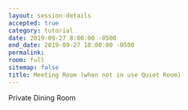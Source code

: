 ```yaml
---
layout: session-details
accepted: true
category: tutorial
date: 2019-09-27 8:00:00 -0500
end_date: 2019-09-27 18:00:00 -0500
permalink:
room: full
sitemap: false
title: Meeting Room (when not in use Quiet Room)
---
```

Private Dining Room
